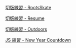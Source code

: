 [切版練習 - RootsSkate](https://mjeddie.github.io/RootsSkate/index.html)

[切版練習 - Resume](https://mjeddie.github.io/my-projects/Resume/index.html)

[切版練習 - Outdoors](https://mjeddie.github.io/my-projects/Outdoors/index.html)

[JS 練習 - New Year Countdown](https://mjeddie.github.io/my-projects/New_Year_Countdown/index.html)
